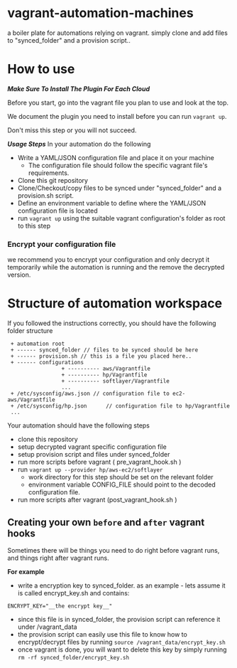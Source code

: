 vagrant-automation-machines
===========================

a boiler plate for automations relying on vagrant. simply clone and add files to "synced_folder" and a provision script.. 



# How to use 

___Make Sure To Install The Plugin For Each Cloud___

Before you start, go into the vagrant file you plan to use and look at the top. 

We document the plugin you need to install before you can run `vagrant up`. 

Don't miss this step or you will not succeed. 

___Usage Steps___
In your automation do the following 

 - Write a YAML/JSON configuration file and place it on your machine
    - The configuration file should follow the specific vagrant file's requirements. 
 - Clone this git repository
 - Clone/Checkout/copy files to be synced under "synced_folder" and a provision.sh script. 
 - Define an environment variable to define where the YAML/JSON configuration file is located
 - run `vagrant up` using the suitable vagrant configuration's folder as root to this step

### Encrypt your configuration file

we recommend you to encrypt your configuration and only decrypt it temporarily while the automation is running and the remove the decrypted version. 

# Structure of automation workspace

If you followed the instructions correctly, you should have the following folder structure 

```
 + automation root
 + ------ synced_folder // files to be synced should be here
 + ------ provision.sh // this is a file you placed here.. 
 + ------ configurations
                 + ---------- aws/Vagrantfile
                 + ---------- hp/Vagrantfile
                 + ---------- softlayer/Vagrantfile
                 ...
 + /etc/sysconfig/aws.json // configuration file to ec2-aws/Vagrantfile
 + /etc/sysconfig/hp.json      // configuration file to hp/Vagrantfile
 ... 
```


Your automation should have the following steps

 - clone this repository
 - setup decrypted vagrant specific configuration file
 - setup provision script and files under synced_folder
 - run more scripts before vagrant ( pre_vagrant_hook.sh )
 - run `vagrant up --provider hp/aws-ec2/softlayer` 
    - work directory for this step should be set on the relevant folder
    - environment variable CONFIG_FILE should point to the decoded configuration file.
 - run more scripts after vagrant (post_vagrant_hook.sh )


## Creating your own `before` and `after` vagrant hooks

Sometimes there will be things you need to do right before vagrant runs, and things right after vagrant runs.

**For example**

 - write a encryption key to synced_folder. as an example - lets assume it is called encrypt_key.sh and contains:
 ```
 ENCRYPT_KEY="__the encrypt key__"
 ```
 - since this file is in synced_folder, the provision script can reference it under /vagrant_data
 - the provision script can easily use this file to know how to encrypt/decrypt files by running `source /vagrant_data/encrypt_key.sh`
 - once vagrant is done, you will want to delete this key by simply running `rm -rf synced_folder/encrypt_key.sh`
